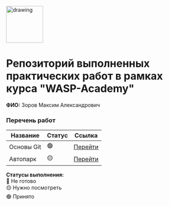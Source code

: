 <a href="https://wasp-academy.com"><img src="https://wasp-academy.com/Resources/wasp-logo.png" alt="drawing" width="100"/></a>

# Репозиторий выполненных практических работ в рамках курса "WASP-Academy"
**ФИО:** Зоров Максим Александрович
 
### Перечень работ

Название          | Статус | Ссылка
------------------|--------|--------
Основы Git        | 🟢    | <a href="https://github.com/XuL1gun/1.git">Перейти</a>
Автопарк          | 🟡    | <a href="https://github.com/XuL1gun/Autopark.git">Перейти</a>

**Статусы выполнения:** <br>
🔴 Не готово <br>
🟡 Нужно посмотреть <br>
🟢 Принято <br>
